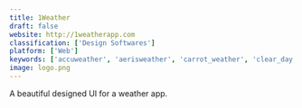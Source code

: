 ```yaml
---
title: 1Weather
draft: false 
website: http://1weatherapp.com
classification: ['Design Softwares']
platform: ['Web']
keywords: ['accuweather', 'aerisweather', 'carrot_weather', 'clear_day', 'dark_sky_for_web', 'forecaweather', 'forecastie', 'openweathermap', 'the_weather_channel', 'today_weather', 'ventusky', 'weather_timeline', 'weather_underground', 'weathermate', 'weathermetro', 'weatherspark', 'windguru', 'windy', 'yahoo_weather', 'yowindow', 'yr.no', 'sweather']
image: logo.png
---
```

A beautiful designed UI for a weather app.